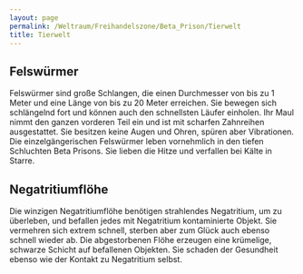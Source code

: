 ```yaml
---
layout: page
permalink: /Weltraum/Freihandelszone/Beta_Prison/Tierwelt
title: Tierwelt
---
```




## Felswürmer

Felswürmer sind große Schlangen, die einen Durchmesser von bis zu 1 Meter und eine Länge von bis zu 20 Meter erreichen. Sie bewegen sich schlängelnd fort und können auch den schnellsten Läufer einholen. Ihr Maul nimmt den ganzen vorderen Teil ein und ist mit scharfen Zahnreihen ausgestattet. Sie besitzen keine Augen und Ohren, spüren aber Vibrationen. Die einzelgängerischen Felswürmer leben vornehmlich in den tiefen Schluchten Beta Prisons. Sie lieben die Hitze und verfallen bei Kälte in Starre.

## Negatritiumflöhe

Die winzigen Negatritiumflöhe benötigen strahlendes Negatritium, um zu überleben, und befallen jedes mit Negatritium kontaminierte Objekt. Sie vermehren sich extrem schnell, sterben aber zum Glück auch ebenso schnell wieder ab. Die abgestorbenen Flöhe erzeugen eine krümelige, schwarze Schicht auf befallenen Objekten. Sie schaden der Gesundheit ebenso wie der Kontakt zu Negatritium selbst.
